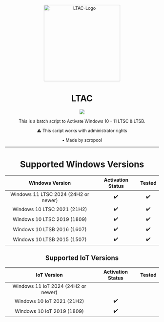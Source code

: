 <p align="center">
  <img src="https://github.com/user-attachments/assets/da70c518-e108-4060-a1d0-dc771591e6ad" alt="LTAC-Logo" width="250">
</p>

<h1 align="center">LTAC</h1>

<p align="center">
  <a href="https://github.com/scropool/LTAC">
    <img src="https://badgen.net/badge/icon/windows?icon=windows&label">
  </a>
</p>

<p align="center">This is a batch script to Activate Windows 10 - 11 LTSC & LTSB.</p>
<p align="center">⚠️ This script works with administrator rights</p>
<p align="center">• Made by scropool</p>
<hr>

<h1 align="center">Supported Windows Versions</h1>

|                   Windows Version                    | Activation Status | Tested  |
|:-----------------------------------------------------:|:-----------------:|:-------:|
|      Windows 11 LTSC 2024 (24H2 or newer)            |         ✔️         |   ✔️    |
|      Windows 10 LTSC 2021 (21H2)                     |         ✔️         |   ✔️    |
|      Windows 10 LTSC 2019 (1809)                     |         ✔️         |   ✔️    |
|              Windows 10 LTSB 2016 (1607)             |         ✔️         |   ✔️    |
|              Windows 10 LTSB 2015 (1507)             |         ✔️         |   ✔️    |

<h2 align="center">Supported IoT Versions</h2>

|                  IoT Version                          | Activation Status | Tested  |
|:-----------------------------------------------------:|:-----------------:|:-------:|
|      Windows 11 IoT 2024 (24H2 or newer)             |                  |       |
|      Windows 10 IoT 2021 (21H2)                      |         ✔️         |       |
|      Windows 10 IoT 2019 (1809)                      |         ✔️         |       |
